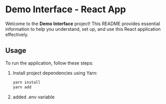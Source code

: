 # Demo Interface - React App

Welcome to the **Demo Interface** project! This README provides essential information to help you understand, set up, and use this React application effectively.

## Usage

To run the application, follow these steps:

1. Install project dependencies using Yarn:

   ```bash
   yarn install
   yarn add

2. added .env variable